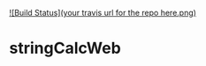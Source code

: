 [![Build Status](your travis url
for the repo here.png)](https://travis-ci.org/arnart08/stringCalcWeb)
# stringCalcWeb
